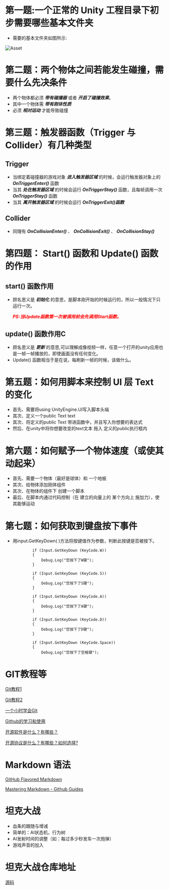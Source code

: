 ﻿# 第一题:一个正常的 Unity 工程目录下初步需要哪些基本文件夹
- 需要的基本文件夹如图所示:

![Asset](https://img-blog.csdn.net/20170721202144549?watermark/2/text/aHR0cDovL2Jsb2cuY3Nkbi5uZXQvQmVVbmlxdWVUb1lvdQ==/font/5a6L5L2T/fontsize/400/fill/I0JBQkFCMA==/dissolve/70/gravity/SouthEast)

# 第二题：两个物体之间若能发生碰撞，需要什么先决条件
- 两个物体都必须 ***带有碰撞器*** 或者 ***开启了碰撞效果***。
- 其中一个物体需 ***带有刚体性质***
- 必须 ***相对运动*** 才能导致碰撞

# 第三题：触发器函数（Trigger 与 Collider）有几种类型
## Trigger


  - 当绑定着碰撞器的游戏对象 ***进入触发器区域*** 的时候，会运行触发器对象上的 ***OnTriggerEnter()*** 函数
  - 当其 ***处在触发器区域*** 的时候会运行 ***OnTriggerStay()*** 函数，且每帧调用一次 ***OnTriggerStay()*** 函数
  - 当其 ***离开触发器区域*** 的时候会运行 ***OnTriggerExit()函数***

## Collider


  - 同理有 ***OnCollisionEnter()*** 、 ***OnCollisionExit()*** 、 ***OnCollisionStay()***

# 第四题： Start() 函数和 Update() 函数的作用
## start() 函数作用


  - 顾名思义是 ***初始化*** 的意思，是脚本刚开始的时候运行的，所以一般情况下只运行一次。

       <font color=red> ***PS:当Update函数第一次被调用前会先调用Start函数。*** </font>

## update() 函数作用C


  - 顾名思义是 ***更新*** 的意思,可以理解成像视频一样，任意一个打开的unity应用也是一帧一帧播放的，即使画面没有任何变化。
  - Update() 函数相当于是在说，每刷新一帧的时候，该做什么。

# 第五题：如何用脚本来控制 UI 层 Text 的变化
- 首先、需要将using UnityEngine.UI写入脚本头端
- 其次、定义一个public Text text
- 其次、将定义的public Text 带进函数中，并且写入你想要的表达式
- 然后、在unity中将你想要改变的text文本  拖入 定义的public执行框内

# 第六题：如何赋予一个物体速度（或使其动起来）
- 首先、需要一个物体（最好是球体）和 一个地板
- 其次、给物体添加刚体组件
- 其次、在物体的组件下 创建一个脚本
- 最后、在脚本内通过代码控制（在  建立的向量上的  某个方向上  施加力），使其能够运动

# 第七题：如何获取到键盘按下事件
- 用input.GetKeyDown( )方法将按键值作为参数，判断此按键是否被按下。
```
            if (Input.GetKeyDown (KeyCode.W))  
            {  
                Debug.Log("您按下了W键");  
            }  
              
            if (Input.GetKeyDown (KeyCode.S))  
            {  
                Debug.Log("您按下了S键");  
            }  
              
            if (Input.GetKeyDown (KeyCode.A))  
            {  
                Debug.Log("您按下了A键");  
            }  
              
            if (Input.GetKeyDown (KeyCode.D))  
            {  
                Debug.Log("您按下了D键");  
            }  
              
            if (Input.GetKeyDown (KeyCode.Space))  
            {  
                Debug.Log("您按下了空格键");  
```
# GIT教程等
[Git教程1](https://www.liaoxuefeng.com/wiki/896043488029600)

[Git教程2](https://www.runoob.com/git/git-tutorial.html)

[一个小时学会Git](https://www.cnblogs.com/best/p/7474442.html)

[Github的学习和使用](https://www.e-learn.cn/content/qita/974817)

[开源软件是什么？有哪些？](http://c.biancheng.net/view/2943.html)

[开源协议是什么？有哪些？如何选择?](http://c.biancheng.net/view/2947.html)

# Markdown 语法
[GitHub Flavored Markdown](https://www.jianshu.com/p/40ba812dd973)

[Mastering Markdown - Github Guides](https://guides.github.com/features/mastering-markdown)
# 坦克大战
- 血条的跟随与增减
- 简单的：AI状态机，行为树
- AI发射时间的调整（如：每过多少秒发车一次炮弹）
- 游戏声音的加入
# 坦克大战仓库地址
[源码](https://github.com/Monster-Hang/xmhGameProjects)